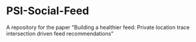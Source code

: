 # PSI-Social-Feed
A repository for the paper "Building a healthier feed: Private location trace intersection driven feed recommendations" 
